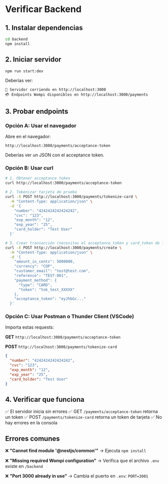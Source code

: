 # Verificar Backend

## 1. Instalar dependencias

```bash
cd backend
npm install
```

## 2. Iniciar servidor

```bash
npm run start:dev
```

Deberías ver:
```
🚀 Servidor corriendo en http://localhost:3000
💳 Endpoints Wompi disponibles en http://localhost:3000/payments
```

## 3. Probar endpoints

### Opción A: Usar el navegador

Abre en el navegador:
```
http://localhost:3000/payments/acceptance-token
```

Deberías ver un JSON con el acceptance token.

### Opción B: Usar curl

```bash
# 1. Obtener acceptance token
curl http://localhost:3000/payments/acceptance-token

# 2. Tokenizar tarjeta de prueba
curl -X POST http://localhost:3000/payments/tokenize-card \
  -H "Content-Type: application/json" \
  -d '{
    "number": "4242424242424242",
    "cvc": "123",
    "exp_month": "12",
    "exp_year": "25",
    "card_holder": "Test User"
  }'

# 3. Crear transacción (necesitas el acceptance_token y card_token de los pasos anteriores)
curl -X POST http://localhost:3000/payments/create \
  -H "Content-Type: application/json" \
  -d '{
    "amount_in_cents": 5000000,
    "currency": "COP",
    "customer_email": "test@test.com",
    "reference": "TEST-001",
    "payment_method": {
      "type": "CARD",
      "token": "tok_test_XXXXX"
    },
    "acceptance_token": "eyJhbGc..."
  }'
```

### Opción C: Usar Postman o Thunder Client (VSCode)

Importa estas requests:

**GET** `http://localhost:3000/payments/acceptance-token`

**POST** `http://localhost:3000/payments/tokenize-card`
```json
{
  "number": "4242424242424242",
  "cvc": "123",
  "exp_month": "12",
  "exp_year": "25",
  "card_holder": "Test User"
}
```

## 4. Verificar que funciona

✅ El servidor inicia sin errores
✅ GET `/payments/acceptance-token` retorna un token
✅ POST `/payments/tokenize-card` retorna un token de tarjeta
✅ No hay errores en la consola

## Errores comunes

❌ **"Cannot find module '@nestjs/common'"**
   → Ejecuta `npm install`

❌ **"Missing required Wompi configuration"**
   → Verifica que el archivo `.env` existe en `/backend`

❌ **"Port 3000 already in use"**
   → Cambia el puerto en `.env`: `PORT=3001`

